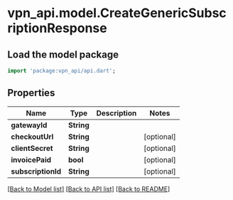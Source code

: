 # vpn_api.model.CreateGenericSubscriptionResponse

## Load the model package
```dart
import 'package:vpn_api/api.dart';
```

## Properties
Name | Type | Description | Notes
------------ | ------------- | ------------- | -------------
**gatewayId** | **String** |  | 
**checkoutUrl** | **String** |  | [optional] 
**clientSecret** | **String** |  | [optional] 
**invoicePaid** | **bool** |  | [optional] 
**subscriptionId** | **String** |  | [optional] 

[[Back to Model list]](../README.md#documentation-for-models) [[Back to API list]](../README.md#documentation-for-api-endpoints) [[Back to README]](../README.md)


